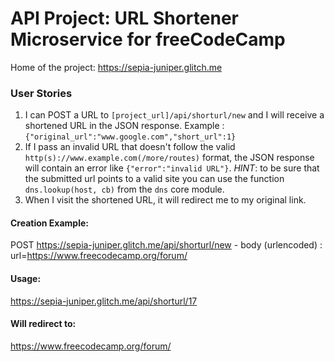 # API Project: URL Shortener Microservice for freeCodeCamp

Home of the project: https://sepia-juniper.glitch.me
### User Stories

1. I can POST a URL to `[project_url]/api/shorturl/new` and I will receive a shortened URL in the JSON response. Example : `{"original_url":"www.google.com","short_url":1}`
2. If I pass an invalid URL that doesn't follow the valid `http(s)://www.example.com(/more/routes)` format, the JSON response will contain an error like `{"error":"invalid URL"}`. *HINT*: to be sure that the submitted url points to a valid site you can use the function `dns.lookup(host, cb)` from the `dns` core module.
3. When I visit the shortened URL, it will redirect me to my original link.


#### Creation Example:

POST https://sepia-juniper.glitch.me/api/shorturl/new - body (urlencoded) :  url=https://www.freecodecamp.org/forum/

#### Usage:

https://sepia-juniper.glitch.me/api/shorturl/17

#### Will redirect to:

https://www.freecodecamp.org/forum/
